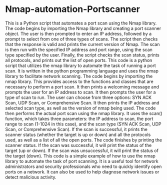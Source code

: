 # Nmap-automation-Portscanner

This is a Python script that automates a port scan using the Nmap library. The code begins by importing the Nmap library and creating a port scanner object. The user is then prompted to enter an IP address, followed by a prompt to select from one of three types of scans. The script then checks that the response is valid and prints the current version of Nmap. 
The scan is then run with the specified IP address and port range, using the scan type specified by the user. Finally, the script checks the scan status, prints all protocols, and prints out the list of open ports.
This code is a python script that utilizes the nmap library to automate the task of running a port scan. It is written in the python programming language and uses the nmap library to facilitate network scanning.
The code begins by importing the nmap library. This provides access to the functions and classes that are necessary to perform a port scan. It then prints a welcoming message and prompts the user for an IP address to scan. It then prompts the user for a type of scan to run. The user can choose from three options: SYN ACK Scan, UDP Scan, or Comprehensive Scan. It then prints the IP address and selected scan type, as well as the version of nmap being used. 
The code then performs the actual port scan using the nmap library. It uses the scan() function, which takes three parameters: the IP address to scan, the port range to scan (1-1024 in this case), and the scan type (SYN ACK Scan, UDP Scan, or Comprehensive Scan). If the scan is successful, it prints the scanner status (whether the target is up or down) and all the protocols used, as well as a list of all the open ports. 
The code finishes by printing the scanner status. If the scan was successful, it will print the status of the target (up or down). If the scan was unsuccessful, it will print the status of the target (down). 
This code is a simple example of how to use the nmap library to automate the task of port scanning. It is a useful tool for network administrators and security professionals who need to quickly identify open ports on a network. It can also be used to help diagnose network issues or detect malicious activity.
